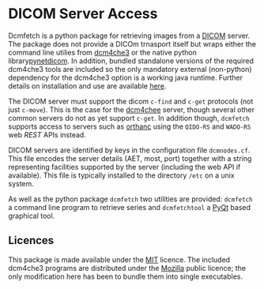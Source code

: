 # DICOM Server Access

Dcmfetch is a python package for retrieving images from a [DICOM](http://medical.nema.org/) server. The package does not provide a DICOm trnasport itself but wraps either the command line utilies from  [dcm4che3](https://sourceforge.net/projects/dcm4che/files/dcm4che3/) or the native python library[pynetdicom](https://github.com/pydicom/pynetdicom). In addition, bundled standalone versions of the required dcm4che3 tools are included so the only mandatory external (non-python) dependency for the dcm4che3 option is a working java runtime. Further details on installation and use are available [here](docs/dcmfetch.md).

The DICOM server must support the dicom `c-find` and `c-get` protocols (not just `c-move`).
This is the case for the
[dcm4chee](https://sourceforge.net/projects/dcm4che/files/dcm4chee/) server, though several other common servers do not as yet support `c-get`. In addition though, `dcmfetch` supports access to servers such as [orthanc](http://www.orthanc-server.com/) using the `QIDO-RS` and `WADO-RS` web *REST* APIs instead.

DICOM servers are identified by keys in the configuration file `dcmnodes.cf`. This file encodes the server details (AET, most, port) together with a string representing facilities supported by the server (including the web API if available). This file is typically installed to the directory `/etc` on a unix system.

As well as the python package `dcmfetch` two utilities are provided: `dcmfetch` a command line program to retrieve series and `dcmfetchtool` a [PyQt](https://riverbankcomputing.com/software/pyqt/intro) based graphical tool.

## Licences

This package is made available under the [MIT](LICENCE) licence. The included dcm4che3 programs are distributed under the [Mozilla](https://github.com/dcm4che/dcm4che/blob/master/LICENSE.txt) public licence; the only modification here has been to bundle them into single executables.
 